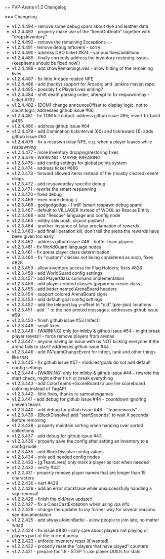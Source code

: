 == PVP-Arena v1.2 Changelog

=== Changelog

* v1.2.4.494 - remove some debug spam about dye and leather data
* v1.2.4.493 - properly make use of the "keepOnDeath" together with "dropsInventory"
* v1.2.4.492 - remove the remaining Exceptions -.-
* v1.2.4.491 - remove debug leftovers - sorry!
* v1.2.4.490 - address DBO ticket #874 - various fixes/additions
* v1.2.4.489 - finally correctly address the inventory restoring issues (keepItems should be fixed now!)
* v1.2.4.488 - add showRemainingLives - allow hiding of the remaining lives
* v1.2.4.487 - fix little Arcade related NPE
* v1.2.4.486 - add (hacky) support for Arcade; and: jenkins maven repo!
* v1.2.4.485 - possibly fix PlayerLives ending?
* v1.2.4.484 - shift death parsing order; attempt to fix respawnrelay - ticket #792
* v1.2.4.482 - [DOM] change announceOffset to display logic, not to count logic; addresses github issue #66
* v1.2.4.481 - fix TDM kill output. address github issue #65; revert fix build #465
* v1.2.4.480 - address github issue #64
* v1.2.4.479 - add Domination tickinterval (60) and tickreward (1); adds github issue #60
* v1.2.4.478 - fix a respawn relay NPE, e.g. when a player leaves while respawning
* v1.2.4.477 - more Inventory dropping/restoring fixes
* v1.2.4.476 - WARNING - MAYBE BREAKING
* v1.2.3.475 - add config settings for global points system
* v1.2.3.474 - address ticket #866
* v1.2.3.473 - forward allowed items instead of the (mostly cleared) event drops
* v1.2.3.472 - add respawnrelay specific debug
* v1.2.3.471 - rewrite the smart respawning
* v1.2.3.470 - fixed debug
* v1.2.3.469 - even more debug :/
* v1.2.3.468 - godgodgodgo - I will! [smart respawn debug spam]
* v1.2.3.467 - default to VILLAGER instead of WOOL as Rescue Entity
* v1.2.3.466 - add "Rescue" language and config node
* v1.2.3.465 - mibby sais push, slipcor pushes!
* v1.2.3.464 - another instance of false proclamation of rewards
* v1.2.3.463 - add final liberation kill, don't tell the arena the rewards have been given too early
* v1.2.3.462 - address github issue #46 - buffer team players
* v1.2.3.461 - fix WorldGuard language nodes
* v1.2.3.461 - fix arena player class determination
* v1.2.3.460 - fix "custom" classes not being considered as such, fixes #828
* v1.2.3.459 - allow inventory access for Flag Holders; fixes #828
* v1.2.3.458 - add WorldGuard config settings
* v1.2.3.457 - add PlayerClass command implementation
* v1.2.3.456 - add player created classes [pvparena.create.class]
* v1.2.3.455 - add better named ArenaBoard headers
* v1.2.3.454 - support colored ArenaBoard signs
* v1.2.3.453 - add default goal config settings
* v1.2.3.452 - add the teleport lag y-offset to "old" (pre-join) locations
* v1.2.3.451 - add ' ' to the non printed messages. addresses github issue #59
* v1.2.3.450 - finish github issue #53 [Infect]
* v1.2.3.449 - small fixes
* v1.2.3.448 - [WARNING] only for mibby & github issue #54 - might break player resets!! - force remove players from arenas
* v1.2.3.447 - anyone having an issue with us NOT kicking everyone if the arena fails to start? addresses github issue #44
* v1.2.3.446 - add PATeamChangeEvent for infect, tank and other things like that
* v1.2.3.445 - fix github issue #57 - modules/goals do not add default config settings
* v1.2.3.444 - [WARNING] only for mibby & github issue #44 - rewrote the start check, might either fix it or break everything
* v1.2.3.443 - add ColorTeams->ScoreBoard to use the scoreboard coloring instead of TagAPI
* v1.2.3.442 - little fixes, thanks to samoatesgames
* v1.2.3.441 - add debug for github issue #44 - countdown ignoring uneven teams
* v1.2.3.440 - add debug for github issue #46 - "teamrewards"
* v1.2.3.439 - [BlockDissolve] add "startSeconds" to wait X seconds before removing
* v1.2.3.438 - properly maintain sorting when handing over sorted collections
* v1.2.3.437 - add debug for github issue #43
* v1.2.3.436 - properly save the config after setting an inventory to a config node
* v1.2.3.435 - add BlockDissolve config values
* v1.2.3.434 - only add needed config nodes
* v1.2.2.433 - [g:TeamLives] only mark a player as lost when needed
* v1.2.2.432 - verify #431
* v1.2.2.431 - properly remove player names that are longer than 15 characters
* v1.2.2.430 - nerf #429
* v1.2.2.429 - add an error stacktrace while unsuccessfully handling a sign removal
* v1.2.2.428 - finish the old/new updater!
* v1.2.2.427 - fix a ClassCastException when using /pa info
* v1.2.2.426 - change the updater to my former way for several reasons. see documentation
* v1.2.2.425 - add alwaysJoinInBattle - allow people to join late, no matter what!
* v1.2.2.424 - fix issue #830 - only care about players not playing or players part of the current arena
* v1.2.2.423 - enforce inventory reset (if wanted)
* v1.2.2.422 - properly reset the "players that have played" counters
* v1.2.2.421 - prepare for 1.8 - STEP 1: use player UUIDs for stats
